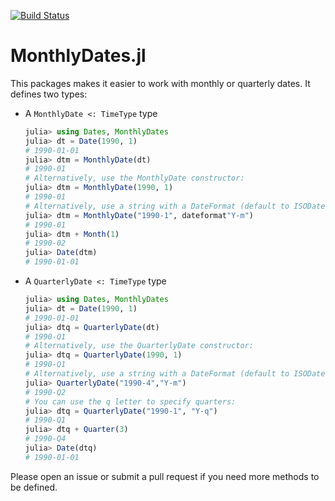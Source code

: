 [![Build Status](https://travis-ci.com/matthieugomez/MonthlyDates.jl.svg?branch=master)](https://travis-ci.com/matthieugomez/MonthlyDates.jl)

# MonthlyDates.jl

This packages makes it easier to work with monthly or quarterly dates. It defines two types:


- A `MonthlyDate <: TimeType` type
	```julia
	julia> using Dates, MonthlyDates
	julia> dt = Date(1990, 1)
	# 1990-01-01
	julia> dtm = MonthlyDate(dt)
	# 1990-01
	# Alternatively, use the MonthlyDate constructor:
	julia> dtm = MonthlyDate(1990, 1)
	# 1990-01
	# Alternatively, use a string with a DateFormat (default to ISODateFormat)
	julia> dtm = MonthlyDate("1990-1", dateformat"Y-m")
	# 1990-01
	julia> dtm + Month(1)
	# 1990-02
	julia> Date(dtm)
	# 1990-01-01

	```
- A `QuarterlyDate <: TimeType` type

	```julia
	julia> using Dates, MonthlyDates
	julia> dt = Date(1990, 1)
	# 1990-01-01
	julia> dtq = QuarterlyDate(dt)
	# 1990-Q1
	# Alternatively, use the QuarterlyDate constructor:
	julia> dtq = QuarterlyDate(1990, 1)
	# 1990-Q1
	# Alternatively, use a string with a DateFormat (default to ISODateFormat)
	julia> QuarterlyDate("1990-4","Y-m") 
	# 1990-Q2
	# You can use the q letter to specify quarters:
	julia> dtq = QuarterlyDate("1990-1", "Y-q")
	# 1990-Q1
	julia> dtq + Quarter(3)
	# 1990-Q4
	julia> Date(dtq)
	# 1990-01-01
	```

Please open an issue or submit a pull request if you need more methods to be defined.